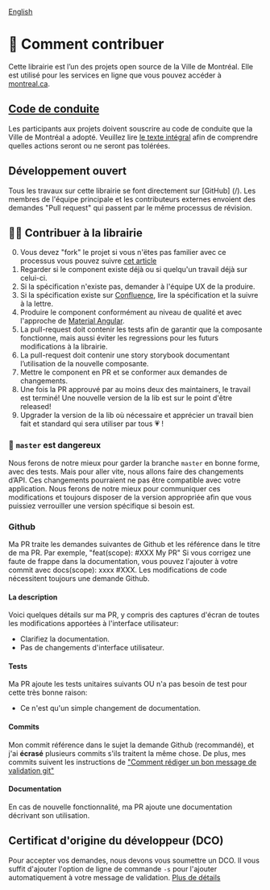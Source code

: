 [English](CONTRIBUTING.md)

# 🦦 Comment contribuer

Cette librairie est l’un des projets open source de la Ville de Montréal. Elle est utilisé pour les services en ligne que vous pouvez accéder à [montreal.ca](https://montreal.ca).

## [Code de conduite](http://ville.montreal.qc.ca/pls/portal/docs/page/intra_fr/media/documents/code_conduite_employes.pdf)

Les participants aux projets doivent souscrire au code de conduite que la Ville de Montréal a adopté. Veuillez lire [le texte intégral](http://ville.montreal.qc.ca/pls/portal/docs/page/intra_fr/media/documents/code_conduite_employes.pdf) afin de comprendre quelles actions seront ou ne seront pas tolérées.

## Développement ouvert

Tous les travaux sur cette librairie se font directement sur [GitHub] (/). Les membres de l'équipe principale et les contributeurs externes envoient des demandes "Pull request" qui passent par le même processus de révision.

## 👩‍💻 Contribuer à la librairie

0. Vous devez "fork" le projet si vous n'ëtes pas familier avec ce processus vous pouvez suivre [cet article](https://docs.github.com/en/get-started/quickstart/fork-a-repo)
1. Regarder si le component existe déjà ou si quelqu'un travail déjà sur celui-ci.
2. Si la spécification n'existe pas, demander à l'équipe UX de la produire.
3. Si la spécification existe sur [Confluence](https://confluence.montreal.ca/pages/viewpage.action?pageId=121599367), lire la spécification et la suivre à la lettre.
4. Produire le component conformément au niveau de qualité et avec l'approche de [Material Angular](https://material.angular.io/).
5. La pull-request doit contenir les tests afin de garantir que la composante fonctionne, mais aussi éviter les regressions pour les futurs modifications à la librairie.
6. La pull-request doit contenir une story storybook documentant l’utilisation de la nouvelle composante.
7. Mettre le component en PR et se conformer aux demandes de changements.
8. Une fois la PR approuvé par au moins deux des maintainers, le travail est terminé! Une nouvelle version de la lib est sur le point d'être released!
9. Upgrader la version de la lib où nécessaire et apprécier un travail bien fait et standard qui sera utiliser par tous 💗 !

### 🤯 `master` est dangereux

Nous ferons de notre mieux pour garder la branche `master` en bonne forme, avec des tests. Mais pour aller vite, nous allons faire des changements d’API. Ces changements pourraient ne pas être compatible avec votre application. Nous ferons de notre mieux pour communiquer ces modifications et toujours disposer de la version appropriée afin que vous puissiez verrouiller une version spécifique si besoin est.

### Github

Ma PR traite les demandes suivantes de Github et les référence dans le titre de ma PR. Par exemple, "feat(scope): #XXX My PR"
Si vous corrigez une faute de frappe dans la documentation, vous pouvez l'ajouter à votre commit avec docs(scope): xxxx #XXX. Les modifications de code nécessitent toujours une demande Github.

#### La description

Voici quelques détails sur ma PR, y compris des captures d'écran de toutes les modifications apportées à l'interface utilisateur:

- Clarifiez la documentation.
- Pas de changements d'interface utilisateur.

#### Tests

Ma PR ajoute les tests unitaires suivants OU n'a pas besoin de test pour cette très bonne raison:

- Ce n'est qu'un simple changement de documentation.

#### Commits

Mon commit référence dans le sujet la demande Github (recommandé),
et j'ai **écrasé** plusieurs commits s'ils traitent la même chose.
De plus, mes commits suivent les instructions de ["Comment rédiger un bon message de validation git"](https://www.conventionalcommits.org/fr/v1.0.0-beta.3)

#### Documentation

En cas de nouvelle fonctionnalité, ma PR ajoute une documentation décrivant son utilisation.

## Certificat d'origine du développeur (DCO)

Pour accepter vos demandes, nous devons vous soumettre un DCO. Il vous suffit d'ajouter l'option de ligne de commande `-s` pour l'ajouter automatiquement à votre message de validation.
[Plus de détails](https://github.com/probot/dco)
